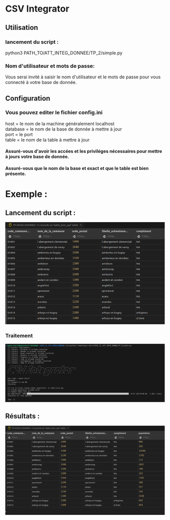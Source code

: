 # CSV Integrator
## Utilisation
### lancement du script : 
python3 PATH_TO/ATT_INTEG_DONNEE/TP_2/simple.py
### Nom d'utilisateur et mots de passe: 
Vous serai invité à saisir le nom d'utilisateur et le mots de passe pour vous connecté à votre base de donnée.

## Configuration
### Vous pouvez editer le fichier config.ini
host = le nom de la machine généralement localhost<br>
database = le nom de la base de donnée à mettre à jour <br>
port = le port <br>
table = le nom de la table à mettre à jour <br>

#### Assuré-vous d'avoir les accées et les priviléges nécessaires pour mettre à jours votre base de donnée. 
#### Assuré-vous que le nom de la base et exact et que le table est bien présente.  
# Exemple : 
## Lancement du script : 
![Input](./1-in.png)
### Traitement
![Exemple d'utulisation](./cap.png)
## Résultats : 
![Output](./2-out.png)
